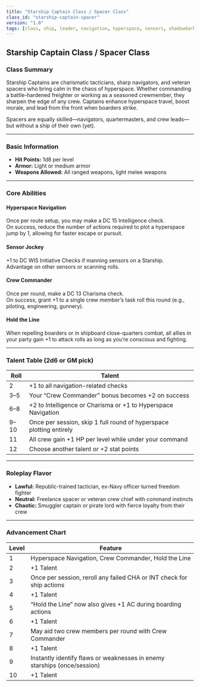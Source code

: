 ```yaml
---
title: "Starship Captain Class / Spacer Class"
class_id: "starship-captain-spacer"
version: "1.0"
tags: [class, ship, leader, navigation, hyperspace, sensors, shadowdark3d6, starwars]
---
```


## Starship Captain Class / Spacer Class

### Class Summary

Starship Captains are charismatic tacticians, sharp navigators, and veteran spacers who bring calm in the chaos of hyperspace. Whether commanding a battle-hardened freighter or working as a seasoned crewmember, they sharpen the edge of any crew. Captains enhance hyperspace travel, boost morale, and lead from the front when boarders strike.

Spacers are equally skilled—navigators, quartermasters, and crew leads—but without a ship of their own (yet).

---

### Basic Information

- **Hit Points:** 1d8 per level  
- **Armor:** Light or medium armor  
- **Weapons Allowed:** All ranged weapons, light melee weapons  

---

### Core Abilities

#### Hyperspace Navigation

Once per route setup, you may make a DC 15 Intelligence check.  
On success, reduce the number of actions required to plot a hyperspace jump by 1, allowing for faster escape or pursuit.

#### Sensor Jockey

+1 to DC WIS Initiative Checks if manning sensors on a Starship.  
Advantage on other sensors or scanning rolls.

#### Crew Commander

Once per round, make a DC 13 Charisma check.  
On success, grant +1 to a single crew member’s task roll this round (e.g., piloting, engineering, gunnery).

#### Hold the Line

When repelling boarders or in shipboard close-quarters combat, all allies in your party gain +1 to attack rolls as long as you’re conscious and fighting.

---

### Talent Table (2d6 or GM pick)

| Roll | Talent |
|------|--------|
| 2    | +1 to all navigation-related checks |
| 3–5  | Your “Crew Commander” bonus becomes +2 on success |
| 6–8  | +2 to Intelligence or Charisma or +1 to Hyperspace Navigation |
| 9–10 | Once per session, skip 1 full round of hyperspace plotting entirely |
| 11   | All crew gain +1 HP per level while under your command |
| 12   | Choose another talent or +2 stat points |

---

### Roleplay Flavor

- **Lawful:** Republic-trained tactician, ex-Navy officer turned freedom fighter  
- **Neutral:** Freelance spacer or veteran crew chief with command instincts  
- **Chaotic:** Smuggler captain or pirate lord with fierce loyalty from their crew  

---

### Advancement Chart

| Level | Feature |
|-------|---------|
| 1     | Hyperspace Navigation, Crew Commander, Hold the Line |
| 2     | +1 Talent |
| 3     | Once per session, reroll any failed CHA or INT check for ship actions |
| 4     | +1 Talent |
| 5     | “Hold the Line” now also gives +1 AC during boarding actions |
| 6     | +1 Talent |
| 7     | May aid two crew members per round with Crew Commander |
| 8     | +1 Talent |
| 9     | Instantly identify flaws or weaknesses in enemy starships (once/session) |
| 10    | +1 Talent |
